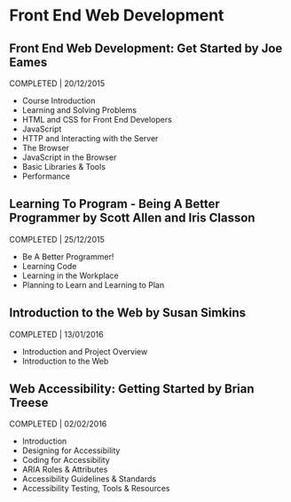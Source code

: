 # Front End Web Development

## Front End Web Development: Get Started by Joe Eames
COMPLETED | 20/12/2015

- Course Introduction
- Learning and Solving Problems
- HTML and CSS for Front End Developers
- JavaScript
- HTTP and Interacting with the Server
- The Browser
- JavaScript in the Browser
- Basic Libraries & Tools
- Performance

## Learning To Program - Being A Better Programmer by Scott Allen and Iris Classon
COMPLETED | 25/12/2015

- Be A Better Programmer!
- Learning Code
- Learning in the Workplace
- Planning to Learn and Learning to Plan

## Introduction to the Web by Susan Simkins
COMPLETED | 13/01/2016

- Introduction and Project Overview
- Introduction to the Web

## Web Accessibility: Getting Started by Brian Treese
COMPLETED | 02/02/2016

- Introduction
- Designing for Accessibility
- Coding for Accessibility
- ARIA Roles & Attributes
- Accessibility Guidelines & Standards
- Accessibility Testing, Tools & Resources
